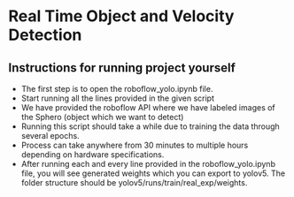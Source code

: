 # Real Time Object and Velocity Detection

## Instructions for running project yourself
- The first step is to open the roboflow_yolo.ipynb file.
- Start running all the lines provided in the given script
- We have provided the roboflow API where we have labeled images of the Sphero (object which we want to detect)
- Running this script should take a while due to training the data through several epochs.
- Process can take anywhere from 30 minutes to multiple hours depending on hardware specifications.
- After running each and every line provided in the roboflow_yolo.ipynb file, you will see generated weights which you can export to yolov5. The folder structure should be yolov5/runs/train/real_exp/weights.
